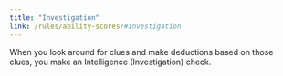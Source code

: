 ```yaml
---
title: "Investigation"
link: /rules/ability-scores/#investigation
---
```

When you look around for clues and make deductions based on those clues, you make an Intelligence (Investigation) check.
